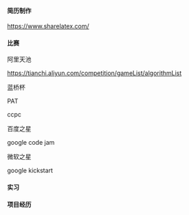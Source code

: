 #### 简历制作

https://www.sharelatex.com/

#### 比赛

阿里天池

https://tianchi.aliyun.com/competition/gameList/algorithmList

蓝桥杯

PAT

ccpc

百度之星

google code jam

微软之星

google kickstart

#### 实习

#### 项目经历

